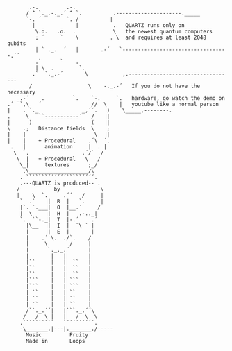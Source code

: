 

           .-.         .-.
          / ^ `._.-._.´ ^ `.          .---------------------._____
          `-. ´        `. /          |
            |             |           .   QUARTZ runs only on
             \.o.   .o.  .            \   the newest quantum computers
             ; ´     `    \          . \  and requires at least 2048 qubits
             | ` ._.  ´   |       .-´   `----------------------------------.´´
             .`      `    .
             | \  .        `.
            .`  `._.-´       \           ,.----------------------------------
           /                  \    -._.-´   If you do not have the necessary
       _.-´    .         `.    `-.     `.   hardware, go watch the demo on
    .´  `,\   ´                //  \    |   youtube like a normal person
    |    . `._              _,´´.   )    \_____,--------.
    .     \   ``-----------´   /    |
    |      )                   (    |
    \    .;   Distance fields  \    ;
    |    |                      \   |
    |    |    + Procedural    .´\  ´.
     .   |      animation     |  . |
      \  `.                 .´/`  /
       \  |   + Procedural   \   /
        \_|     textures      ;_/
         ,\___________________/\
        . ```````´´´´´´`````´´´´.
        .---QUARTZ is produced-- .
       /           by             \
       |    \  `.     .´´   /     |
        `  .`    |  R  |   `.     |
        |`. `.___|  O  |__.´     /
        |  \     |  H  |   .-.._|
        `.  ``-._|  T  |-.´    .´
          |\__   |  I  |  `\ ` |
          |      |  E  |       |
          |    .´ \.  ./`.    /
          |     \       /     |
          |      `._._.´      |
          |       |   |       |
          |``     |   |  ``   |
          |``     |   |  ``   |
          |``     |   |  ``   |
          |```    |   | ```   |
          |```    |   | ```   |
          | ``    |   | ``    |
          | ``    |   | ``    |
          | ``    |   | ``    |
          /``._.´´|   |```._.´´\
         /   /  \ |   |   /  \  \
        .``````````   `´´´´´´´´´.
        -\_______.|---|._______./-----
          Music         Fruity
          Made in       Loops

